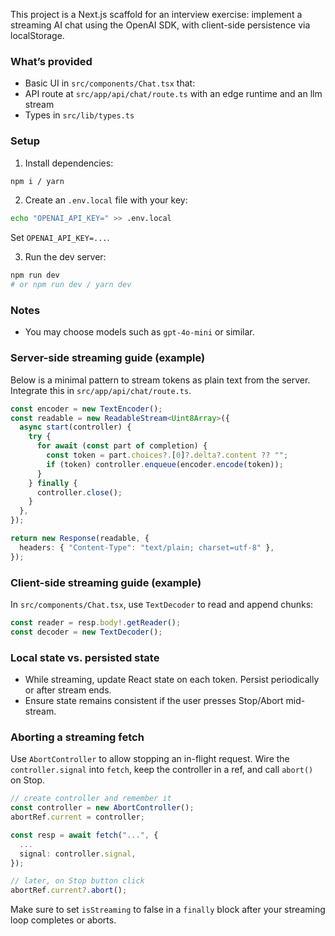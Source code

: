 This project is a Next.js scaffold for an interview exercise: implement a streaming AI chat using the OpenAI SDK, with client-side persistence via localStorage.

### What’s provided

- Basic UI in `src/components/Chat.tsx` that:
- API route at `src/app/api/chat/route.ts` with an edge runtime and an llm stream
- Types in `src/lib/types.ts`

### Setup

1. Install dependencies:

```bash
npm i / yarn
```

2. Create an `.env.local` file with your key:

```bash
echo "OPENAI_API_KEY=" >> .env.local
```

Set `OPENAI_API_KEY=...`.

3. Run the dev server:

```bash
npm run dev
# or npm run dev / yarn dev
```

### Notes

- You may choose models such as `gpt-4o-mini` or similar.

### Server-side streaming guide (example)

Below is a minimal pattern to stream tokens as plain text from the server. Integrate this in `src/app/api/chat/route.ts`.

```ts
const encoder = new TextEncoder();
const readable = new ReadableStream<Uint8Array>({
  async start(controller) {
    try {
      for await (const part of completion) {
        const token = part.choices?.[0]?.delta?.content ?? "";
        if (token) controller.enqueue(encoder.encode(token));
      }
    } finally {
      controller.close();
    }
  },
});

return new Response(readable, {
  headers: { "Content-Type": "text/plain; charset=utf-8" },
});
```

### Client-side streaming guide (example)

In `src/components/Chat.tsx`, use `TextDecoder` to read and append chunks:

```ts
const reader = resp.body!.getReader();
const decoder = new TextDecoder();
```

### Local state vs. persisted state

- While streaming, update React state on each token. Persist periodically or after stream ends.
- Ensure state remains consistent if the user presses Stop/Abort mid-stream.

### Aborting a streaming fetch

Use `AbortController` to allow stopping an in-flight request. Wire the `controller.signal` into `fetch`, keep the controller in a ref, and call `abort()` on Stop.

```ts
// create controller and remember it
const controller = new AbortController();
abortRef.current = controller;

const resp = await fetch("...", {
  ...
  signal: controller.signal,
});

// later, on Stop button click
abortRef.current?.abort();
```

Make sure to set `isStreaming` to false in a `finally` block after your streaming loop completes or aborts.
